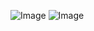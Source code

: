 ![Image](https://github.com/user-attachments/assets/455fea29-3867-49a1-85de-751bf789ee1d)
![Image](https://github.com/user-attachments/assets/aa875be2-f132-44d0-a2f1-87cdf6665a89)
